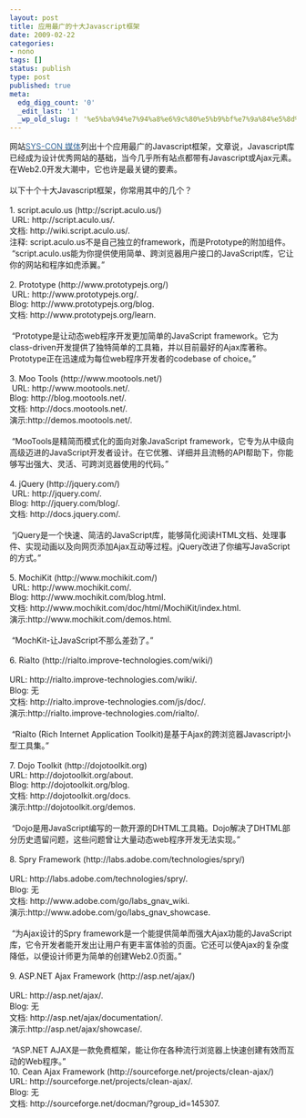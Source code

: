 ```yaml
---
layout: post
title: 应用最广的十大Javascript框架
date: 2009-02-22
categories:
- nono
tags: []
status: publish
type: post
published: true
meta:
  edg_digg_count: '0'
  _edit_last: '1'
  _wp_old_slug: ! '%e5%ba%94%e7%94%a8%e6%9c%80%e5%b9%bf%e7%9a%84%e5%8d%81%e5%a4%a7javascript%e6%a1%86%e6%9e%b6'
---
```

<p>网站<a href="http://www.google.com/url?q=http%3A%2F%2Fwww.sys-con.com%2F&amp;sa=D&amp;sntz=1&amp;usg=AFrqEzcWWHIPv6StX2M5OBkd9HjueJQHNw" target="_blank"><span style="color: #336699">SYS-CON 媒体</span></a>列出十个应用最广的Javascript框架，文章说，Javascript库已经成为设计优秀网站的基础，当今几乎所有站点都带有Javascript或Ajax元素。在Web2.0开发大潮中，它也许是最关键的要素。<br />
<br />
以下十个十大Javascript框架，你常用其中的几个？<br />
<br />
1. script.aculo.us (http://script.aculo.us/)<br />
<img alt="" src="http://info-database.csdn.net/Upload/2009-02-20/001.jpg" /><br />
&nbsp;URL: http://script.aculo.us/.<br />
文档: http://wiki.script.aculo.us/.<br />
注释: script.aculo.us不是自己独立的framework，而是Prototype的附加组件。<br />
&nbsp;&ldquo;script.aculo.us能为你提供使用简单、跨浏览器用户接口的JavaScript库，它让你的网站和程序如虎添翼。&rdquo;<br />
<br />
2. Prototype (http://www.prototypejs.org/)<br />
<img alt="" src="http://info-database.csdn.net/Upload/2009-02-20/002.png" /><br />
&nbsp;URL: http://www.prototypejs.org/.<br />
Blog: http://www.prototypejs.org/blog.<br />
文档: http://www.prototypejs.org/learn.<br />
<br />
&nbsp;&ldquo;Prototype是让动态web程序开发更加简单的JavaScript framework。它为class-driven开发提供了独特简单的工具箱，并以目前最好的Ajax库著称。Prototype正在迅速成为每位web程序开发者的codebase of choice。&rdquo;<br />
<br />
3. Moo Tools (http://www.mootools.net/)<br />
<img alt="" src="http://info-database.csdn.net/Upload/2009-02-20/003.png" /><br />
&nbsp;URL: http://www.mootools.net/.<br />
Blog: http://blog.mootools.net/.<br />
文档: http://docs.mootools.net/.<br />
演示:http://demos.mootools.net/.<br />
<br />
&nbsp;&ldquo;MooTools是精简而模式化的面向对象JavaScript framework，它专为从中级向高级迈进的JavaScript开发者设计。在它优雅、详细并且流畅的API帮助下，你能够写出强大、灵活、可跨浏览器使用的代码。&rdquo;<br />
<br />
4. jQuery (http://jquery.com/)<br />
<img alt="" src="http://info-database.csdn.net/Upload/2009-02-20/004.png" /><br />
&nbsp;URL: http://jquery.com/.<br />
Blog: http://jquery.com/blog/.<br />
文档: http://docs.jquery.com/.<br />
<br />
&nbsp;&ldquo;jQuery是一个快速、简洁的JavaScript库，能够简化阅读HTML文档、处理事件、实现动画以及向网页添加Ajax互动等过程。jQuery改进了你编写JavaScript的方式。&rdquo;<br />
<br />
5. MochiKit (http://www.mochikit.com/)<br />
<img alt="" src="http://info-database.csdn.net/Upload/2009-02-20/005.png" /><br />
&nbsp;URL: http://www.mochikit.com/.<br />
Blog: http://www.mochikit.com/blog.html.<br />
文档: http://www.mochikit.com/doc/html/MochiKit/index.html.<br />
演示:http://www.mochikit.com/demos.html.<br />
<br />
&nbsp;&ldquo;MochKit-让JavaScript不那么差劲了。&rdquo;<br />
<br />
6. Rialto (http://rialto.improve-technologies.com/wiki/)<br />
<br />
URL: http://rialto.improve-technologies.com/wiki/.<br />
Blog: 无<br />
文档: http://rialto.improve-technologies.com/js/doc/.<br />
演示:http://rialto.improve-technologies.com/rialto/.<br />
<br />
&nbsp;&ldquo;Rialto (Rich Internet Application Toolkit)是基于Ajax的跨浏览器Javascript小型工具集。&rdquo;<br />
<br />
7. Dojo Toolkit (http://dojotoolkit.org)<br />
URL: http://dojotoolkit.org/about.<br />
Blog: http://dojotoolkit.org/blog.<br />
文档: http://dojotoolkit.org/docs.<br />
演示:http://dojotoolkit.org/demos.<br />
<br />
&nbsp;&ldquo;Dojo是用JavaScript编写的一款开源的DHTML工具箱。Dojo解决了DHTML部分历史遗留问题，这些问题曾让大量动态web程序开发无法实现。&rdquo;<br />
<br />
8. Spry Framework (http://labs.adobe.com/technologies/spry/)<br />
<br />
URL: http://labs.adobe.com/technologies/spry/.<br />
Blog: 无<br />
文档: http://www.adobe.com/go/labs_gnav_wiki.<br />
演示:http://www.adobe.com/go/labs_gnav_showcase.<br />
<br />
&nbsp;&ldquo;为Ajax设计的Spry framework是一个能提供简单而强大Ajax功能的JavaScript库，它令开发者能开发出让用户有更丰富体验的页面。它还可以使Ajax的复杂度降低，以便设计师更为简单的创建Web2.0页面。&rdquo;<br />
<br />
9. ASP.NET Ajax Framework (http://asp.net/ajax/)<br />
<br />
URL: http://asp.net/ajax/.<br />
Blog: 无<br />
文档: http://asp.net/ajax/documentation/.<br />
演示:http://asp.net/ajax/showcase/.<br />
<br />
&nbsp;&ldquo;ASP.NET AJAX是一款免费框架，能让你在各种流行浏览器上快速创建有效而互动的Web程序。&rdquo;<br />
10. Cean Ajax Framework (http://sourceforge.net/projects/clean-ajax/)<br />
URL: http://sourceforge.net/projects/clean-ajax/.<br />
Blog: 无<br />
文档: http://sourceforge.net/docman/?group_id=145307.<br />
<br />
&nbsp;</p>
